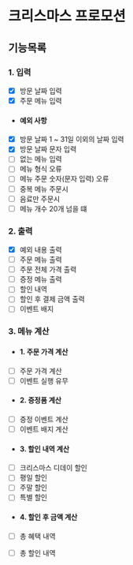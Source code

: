 # 크리스마스 프로모션

## 기능목록

### 1. 입력

- [x] 방문 날짜 입력
- [x] 주문 메뉴 입력

- #### 예외 사항
- [x] 방문 날짜 1 ~ 31일 이외의 날짜 입력
- [x] 방문 날짜 문자 입력
- [ ] 없는 메뉴 입력
- [ ] 메뉴 형식 오류
- [ ] 메뉴 주문 숫자(문자 입력) 오류
- [ ] 중복 메뉴 주문시
- [ ] 음료만 주문시
- [ ] 메뉴 개수 20개 넘을 떄

### 2. 출력

- [x] 예외 내용 출력
- [ ] 주문 메뉴 출력
- [ ] 주문 전체 가격 출력
- [ ] 증정 메뉴 출력
- [ ] 할인 내역
- [ ] 할인 후 결제 금액 출력
- [ ] 이벤트 배지

### 3. 메뉴 계산

- #### 1. 주문 가격 계산
- [ ] 주문 가격 계산
- [ ] 이벤트 실행 유무

- #### 2. 증정품 계산
- [ ] 증정 이벤트 계산
- [ ] 이벤트 배지 계산

- #### 3. 할인 내역 계산
- [ ] 크리스마스 디데이 할인
- [ ] 평일 할인
- [ ] 주말 할인
- [ ] 특별 할인

- #### 4. 할인 후 금액 계산
- [ ] 총 혜택 내역
- [ ] 총 할인 내역

